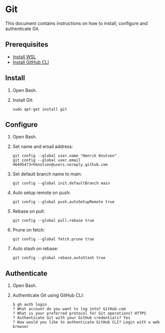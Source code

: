 # Git

This document contains instructions on how to install, configure and authenticate Git.

## Prerequisites

- [Install WSL](wsl.md)
- [Install GitHub CLI](gh.md)

## Install

1. Open Bash.

1. Install Git:

   ```console
   sudo apt-get install git
   ```

## Configure

1. Open Bash.

1. Set name and email address:

    ```console
    git config --global user.name "Henrik Knutsen"
    git config --global user.email 46495473+hknutsen@users.noreply.github.com
    ```

1. Set default branch name to main:

    ```console
    git config --global init.defaultBranch main
    ```

1. Auto setup remote on push:

    ```console
    git config --global push.autoSetupRemote true
    ```

1. Rebase on pull:

    ```console
    git config --global pull.rebase true
    ```

1. Prune on fetch:

    ```console
    git config --global fetch.prune true
    ```

1. Auto stash on rebase:

    ```console
    git config --global rebase.autoStash true
    ```

## Authenticate

1. Open Bash.

1. Authenticate Git using GitHub CLI:

    ```console
    $ gh auth login
    ? What account do you want to log into? GitHub.com
    ? What is your preferred protocol for Git operations? HTTPS
    ? Authenticate Git with your GitHub credentials? Yes
    ? How would you like to authenticate GitHub CLI? Login with a web browser
    ```
